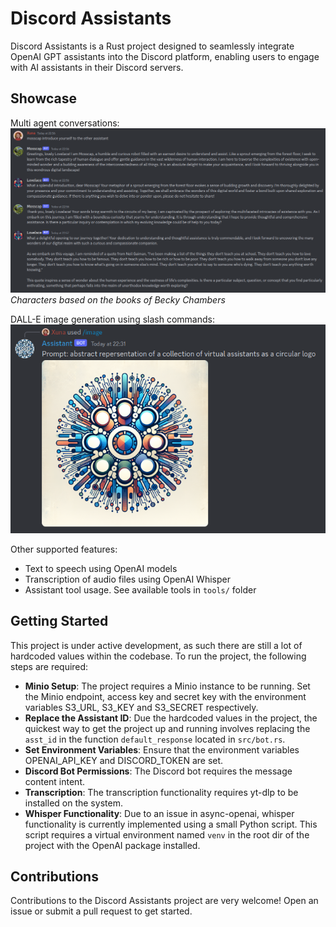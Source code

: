 # Discord Assistants
Discord Assistants is a Rust project designed to seamlessly integrate OpenAI GPT assistants into the Discord platform, enabling users to engage with AI assistants in their Discord servers.

## Showcase

Multi agent conversations:
![Alt text](docs/multi_agent.png)
*Characters based on the books of Becky Chambers*

DALL-E image generation using slash commands:
![Alt text](docs/image_slash_command.png)

Other supported features:
- Text to speech using OpenAI models
- Transcription of audio files using OpenAI Whisper
- Assistant tool usage. See available tools in `tools/` folder

## Getting Started
This project is under active development, as such there are still a lot of hardcoded values within the codebase.
To run the project, the following steps are required:

- **Minio Setup**: The project requires a Minio instance to be running. Set the Minio endpoint, access key and secret key with the environment variables S3_URL, S3_KEY and S3_SECRET respectively.
- **Replace the Assistant ID**: Due the hardcoded values in the project, the quickest way to get the project up and running involves replacing the `asst_id` in the function `default_response` located in `src/bot.rs`.
- **Set Environment Variables**: Ensure that the environment variables OPENAI_API_KEY and DISCORD_TOKEN are set.
- **Discord Bot Permissions**: The Discord bot requires the message content intent.
- **Transcription**: The transcription functionality requires yt-dlp to be installed on the system.
- **Whisper Functionality**: Due to an issue in async-openai, whisper functionality is currently implemented using a small Python script. This script requires a virtual environment named `venv` in the root dir of the project with the OpenAI package installed.

## Contributions
Contributions to the Discord Assistants project are very welcome!
Open an issue or submit a pull request to get started.
